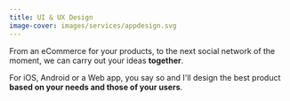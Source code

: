 ```yaml
---
title: UI & UX Design
image-cover: images/services/appdesign.svg
---
```

From an eCommerce for your products, to the next social network of the moment, we can carry out your ideas **together**.

For iOS, Android or a Web app, you say so and I'll design the best product **based on your needs and those of your users**.
